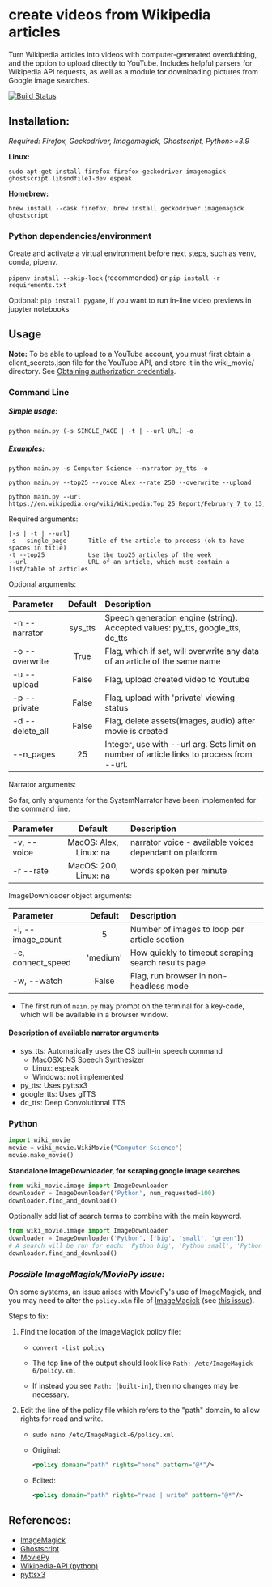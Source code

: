 # create videos from Wikipedia articles

Turn Wikipedia articles into videos with computer-generated overdubbing, and the option to upload directly to YouTube.
Includes helpful parsers for Wikipedia API requests, as well as a module for downloading pictures from Google image searches.

[![Build Status](https://www.travis-ci.com/jaredkeil/wikiVideoCreator.svg?branch=master)](https://www.travis-ci.com/jaredkeil/wikiVideoCreator)

## Installation:

*Required: Firefox, Geckodriver, Imagemagick, Ghostscript, Python>=3.9*

**Linux:**

```
sudo apt-get install firefox firefox-geckodriver imagemagick ghostscript libsndfile1-dev espeak
```

**Homebrew:**

```
brew install --cask firefox; brew install geckodriver imagemagick ghostscript
```



### Python dependencies/environment
Create and activate a virtual environment before next steps, such as venv, conda, pipenv.

`pipenv install --skip-lock` (recommended) or `pip install -r requirements.txt`

Optional: `pip install pygame`, if you want to run in-line video previews in jupyter notebooks



## Usage


**Note:** To be able to upload to a YouTube account, you must first obtain a client_secrets.json file for the YouTube API,
 and store it in the wiki_movie/ directory.
See [Obtaining authorization credentials](https://developers.google.com/youtube/registering_an_application).



### Command Line

##### Simple usage:

    python main.py (-s SINGLE_PAGE | -t | --url URL) -o


##### Examples:

    python main.py -s Computer Science --narrator py_tts -o
    
    python main.py --top25 --voice Alex --rate 250 --overwrite --upload

    python main.py --url https://en.wikipedia.org/wiki/Wikipedia:Top_25_Report/February_7_to_13,_2021

Required arguments:

    [-s | -t | --url]
    -s --single_page      Title of the article to process (ok to have spaces in title)
    -t --top25            Use the top25 articles of the week
    --url                 URL of an article, which must contain a list/table of articles            


Optional arguments:

| Parameter                 | Default       | Description   |
| :------------------------ |:-------------:| :-------------|
| -n --narrator   |  sys_tts  | Speech generation engine (string). Accepted values: py_tts, google_tts, dc_tts |
| -o --overwrite  | True      | Flag, which if set, will overwrite any data of an article of the same name |
| -u --upload     | False     | Flag, upload created video to Youtube |
| -p --private    | False     | Flag, upload with 'private' viewing status |
| -d --delete_all | False     | Flag, delete assets(images, audio) after movie is created |
| --n_pages       | 25        | Integer, use with --url arg. Sets limit on number of article links to process from --url.

Narrator arguments:

So far, only arguments for the SystemNarrator have been implemented for the command line.

| Parameter                 | Default       | Description   |
| :------------------------ |:-------------:| :-------------|
| -v, --voice   | MacOS: Alex, Linux: na | narrator voice - available voices dependant on platform |
| -r --rate     | MacOS: 200, Linux: na | words spoken per minute |

ImageDownloader object arguments:

| Parameter                 | Default       | Description   |
| :------------------------ |:-------------:| :-------------|
| -i, --image_count         | 5             | Number of images to loop per article section |
| -c, connect_speed         | 'medium'      | How quickly to timeout scraping search results page |
| -w, --watch               | False         | Flag, run browser in non-headless mode |



 - The first run of `main.py` may prompt on the terminal for a key-code, which will be available in a browser window.

#### Description of available narrator arguments

- sys_tts: Automatically uses the OS built-in speech command
  - MacOSX: NS Speech Synthesizer
  - Linux: espeak
  - Windows: not implemented
- py_tts: Uses pyttsx3
- google_tts: Uses gTTS
- dc_tts: Deep Convolutional TTS

### Python

```python
import wiki_movie
movie = wiki_movie.WikiMovie("Computer Science")
movie.make_movie()
```

**Standalone ImageDownloader, for scraping google image searches**
```python
from wiki_movie.image import ImageDownloader
downloader = ImageDownloader('Python', num_requested=100)
downloader.find_and_download()
```

Optionally add list of search terms to combine with the main keyword.

```python
from wiki_movie.image import ImageDownloader
downloader = ImageDownloader('Python', ['big', 'small', 'green'])
# A search will be run for each: 'Python big', 'Python small', 'Python green'
downloader.find_and_download()
```


### *Possible ImageMagick/MoviePy issue:* 

On some systems, an issue arises with MoviePy's use of ImageMagick, 
and you may need to alter the `policy.xlm` file of [ImageMagick](https://imagemagick.org/script/download.php) 
(see [this issue](https://github.com/Zulko/moviepy/issues/401#issuecomment-278679961)). 

Steps to fix:

1. Find the location of the ImageMagick policy file: 
   
    - `convert -list policy`
   
    - The top line of the output should look like `Path: /etc/ImageMagick-6/policy.xml`
   
    - If instead you see `Path: [built-in]`, then no changes may be necessary.
  
2. Edit the line of the policy file which refers to the "path" domain, to allow rights for read and write. 
   
    - `sudo nano /etc/ImageMagick-6/policy.xml`

    - Original:
      ```xml 
      <policy domain="path" rights="none" pattern="@*"/>
      ```

    - Edited:
      ```xml
      <policy domain="path" rights="read | write" pattern="@*"/>
      ```


## References:

* [ImageMagick](https://imagemagick.org/script/download.php)
* [Ghostscript](https://www.ghostscript.com/doc/9.53.3/Install.htm)
* [MoviePy](https://zulko.github.io/moviepy/)
* [Wikipedia-API (python)](https://github.com/martin-majlis/Wikipedia-API)
* [pyttsx3](https://github.com/nateshmbhat/pyttsx3)
